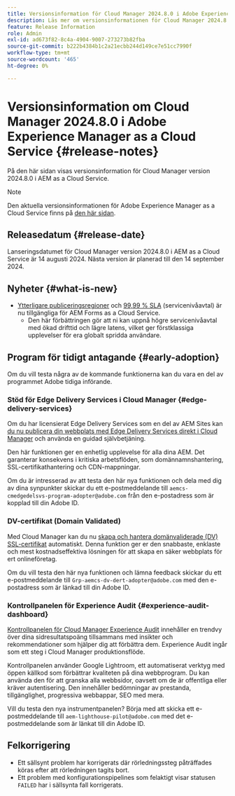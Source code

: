 ```yaml
---
title: Versionsinformation för Cloud Manager 2024.8.0 i Adobe Experience Manager as a Cloud Service
description: Läs mer om versionsinformationen för Cloud Manager 2024.8.0 i AEM as a Cloud Service.
feature: Release Information
role: Admin
exl-id: ad673f82-8c4a-4904-9007-273273b82fba
source-git-commit: b222b4384b1c2a21ecbb244d149ce7e51cc7990f
workflow-type: tm+mt
source-wordcount: '465'
ht-degree: 0%

---
```


# Versionsinformation om Cloud Manager 2024.8.0 i Adobe Experience Manager as a Cloud Service {#release-notes}

På den här sidan visas versionsinformation för Cloud Manager version 2024.8.0 i AEM as a Cloud Service.

>[!NOTE]
>
>Den aktuella versionsinformationen för Adobe Experience Manager as a Cloud Service finns på [den här sidan](/help/release-notes/release-notes-cloud/release-notes-current.md).

## Releasedatum {#release-date}

Lanseringsdatumet för Cloud Manager version 2024.8.0 i AEM as a Cloud Service är 14 augusti 2024. Nästa version är planerad till den 14 september 2024.

## Nyheter {#what-is-new}

* [Ytterligare publiceringsregioner](/help/operations/additional-publish-regions.md) och [ 99,99 % SLA](/help/implementing/cloud-manager/getting-access-to-aem-in-cloud/creating-production-programs.md#sla) (servicenivåavtal) är nu tillgängliga för AEM Forms as a Cloud Service.
   * Den här förbättringen gör att ni kan uppnå högre servicenivåavtal med ökad drifttid och lägre latens, vilket ger förstklassiga upplevelser för era globalt spridda användare.

## Program för tidigt antagande {#early-adoption}

Om du vill testa några av de kommande funktionerna kan du vara en del av programmet Adobe tidiga införande.

### Stöd för Edge Delivery Services i Cloud Manager {#edge-delivery-services}

Om du har licensierat Edge Delivery Services som en del av AEM Sites kan [du nu publicera din webbplats med Edge Delivery Services direkt i Cloud Manager](/help/implementing/cloud-manager/edge-delivery/introduction-to-edge-delivery-services.md) och använda en guidad självbetjäning.

Den här funktionen ger en enhetlig upplevelse för alla dina AEM. Det garanterar konsekvens i kritiska arbetsflöden, som domännamnshantering, SSL-certifikathantering och CDN-mappningar.

Om du är intresserad av att testa den här nya funktionen och dela med dig av dina synpunkter skickar du ett e-postmeddelande till `aemcs-cmedgedelsvs-program-adopter@adobe.com` från den e-postadress som är kopplad till din Adobe ID.

### DV-certifikat (Domain Validated)

Med Cloud Manager kan du nu [skapa och hantera domänvaliderade (DV) SSL-certifikat](/help/implementing/cloud-manager/managing-ssl-certifications/add-ssl-certificate.md) automatiskt. Denna funktion ger er den snabbaste, enklaste och mest kostnadseffektiva lösningen för att skapa en säker webbplats för ert onlineföretag.

Om du vill testa den här nya funktionen och lämna feedback skickar du ett e-postmeddelande till `Grp-aemcs-dv-dert-adopter@adobe.com` med den e-postadress som är länkad till din Adobe ID.

### Kontrollpanelen för Experience Audit {#experience-audit-dashboard}

[Kontrollpanelen för Cloud Manager Experience Audit](/help/implementing/cloud-manager/experience-audit-dashboard.md) innehåller en trendvy över dina sidresultatspoäng tillsammans med insikter och rekommendationer som hjälper dig att förbättra dem. Experience Audit ingår som ett steg i Cloud Manager produktionsflöde.

Kontrollpanelen använder Google Lightroom, ett automatiserat verktyg med öppen källkod som förbättrar kvaliteten på dina webbprogram. Du kan använda den för att granska alla webbsidor, oavsett om de är offentliga eller kräver autentisering. Den innehåller bedömningar av prestanda, tillgänglighet, progressiva webbappar, SEO med mera.

Vill du testa den nya instrumentpanelen? Börja med att skicka ett e-postmeddelande till `aem-lighthouse-pilot@adobe.com` med det e-postmeddelande som är länkat till din Adobe ID.

## Felkorrigering

* Ett sällsynt problem har korrigerats där rörledningssteg påträffades köras efter att rörledningen tagits bort.
* Ett problem med konfigurationspipelines som felaktigt visar statusen `FAILED` har i sällsynta fall korrigerats.
